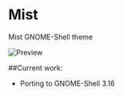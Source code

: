 # Mist
Mist GNOME-Shell theme

![Preview](http://pre07.deviantart.net/2457/th/pre/f/2015/035/c/8/mist_by_therealpadster-d8gorck.png)

##Current work:
* Porting to GNOME-Shell 3.16
